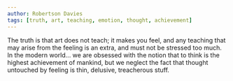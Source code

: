 ```yaml
---
author: Robertson Davies
tags: [truth, art, teaching, emotion, thought, achievement]
---
```

The truth is that art does not teach; it makes you feel, and any teaching that may arise from the feeling is an extra, and must not be stressed too much. In the modern world... we are obsessed with the notion that to think is the highest achievement of mankind, but we neglect the fact that thought untouched by feeling is thin, delusive, treacherous stuff.